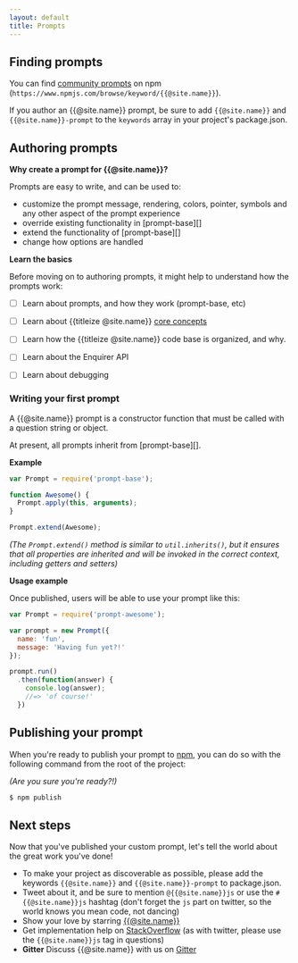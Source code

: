```yaml
---
layout: default
title: Prompts
---
```


## Finding prompts

You can find [community prompts](https://www.npmjs.com/browse/keyword/{{@site.name}}) on npm (`https://www.npmjs.com/browse/keyword/{{@site.name}}`).

If you author an {{@site.name}} prompt, be sure to add `{{@site.name}}` and `{{@site.name}}-prompt` to the `keywords` array in your project's package.json.

## Authoring prompts

**Why create a prompt for {{@site.name}}?**

Prompts are easy to write, and can be used to:

- customize the prompt message, rendering, colors, pointer, symbols and any other aspect of the prompt experience
- override existing functionality in [prompt-base][]
- extend the functionality of [prompt-base][]
- change how options are handled

**Learn the basics**

Before moving on to authoring prompts, it might help to understand how the prompts work:

- [ ] Learn about prompts, and how they work (prompt-base, etc)
- [ ] Learn about {{titleize @site.name}} [core concepts](docs.html#core-concepts)
- [ ] Learn how the {{titleize @site.name}} code base is organized, and why.
- [ ] Learn about the Enquirer API
- [ ] Learn about debugging


### Writing your first prompt

A {{@site.name}} prompt is a constructor function that must be called with a question string or object.

At present, all prompts inherit from [prompt-base][].

**Example**

```js
var Prompt = require('prompt-base');

function Awesome() {
  Prompt.apply(this, arguments);
}

Prompt.extend(Awesome);
```

_(The `Prompt.extend()` method is similar to `util.inherits()`, but it ensures that all properties are inherited and will be invoked in the correct context, including getters and setters)_


**Usage example**

Once published, users will be able to use your prompt like this:

```js
var Prompt = require('prompt-awesome');

var prompt = new Prompt({
  name: 'fun',
  message: 'Having fun yet?!'
});

prompt.run()
  .then(function(answer) {
    console.log(answer);
    //=> 'of course!'
  })
```

## Publishing your prompt

When you're ready to publish your prompt to [npm](https://www.npmjs.com/), you can do so with the following command from the root of the project:

_(Are you sure you're ready?!)_

```sh
$ npm publish
```

## Next steps

Now that you've published your custom prompt, let's tell the world about the great work you've done!

* To make your project as discoverable as possible, please add the keywords `{{@site.name}}` and `{{@site.name}}-prompt` to package.json.
* Tweet about it, and be sure to mention `@{{@site.name}}js` or use the `#{{@site.name}}js` hashtag (don't forget the `js` part on twitter, so the world knows you mean code, not dancing)
* Show your love by starring [{{@site.name}}](https://github.com/{{@site.name}}/{{@site.name}})
* Get implementation help on [StackOverflow](http://stackoverflow.com/questions/tagged/{{@site.name}}) (as with twitter, please use the `{{@site.name}}js` tag in questions)
* **Gitter** Discuss {{@site.name}} with us on [Gitter](https://gitter.im/{{@site.name}}/{{@site.name}})
